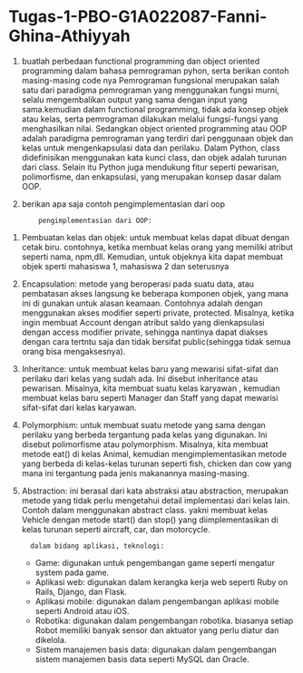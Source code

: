 # Tugas-1-PBO-G1A022087-Fanni-Ghina-Athiyyah
1. buatlah perbedaan functional programming dan object oriented programming dalam bahasa pemrograman pyhon, serta berikan contoh masing-masing code nya
Pemrograman fungsional merupakan salah satu dari paradigma pemrograman yang menggunakan fungsi murni, selalu mengembalikan output yang sama dengan input yang sama.kemudian dalam functional programming, tidak ada konsep objek atau kelas, serta pemrograman dilakukan melalui fungsi-fungsi yang menghasilkan nilai. Sedangkan  object oriented programming atau OOP adalah paradigma pemrograman yang terdiri dari  penggunaan objek dan kelas untuk mengenkapsulasi data dan perilaku. Dalam Python, class didefinisikan menggunakan kata kunci class, dan objek adalah turunan dari class. Selain itu Python juga mendukung fitur seperti pewarisan, polimorfisme, dan enkapsulasi, yang merupakan konsep dasar dalam OOP.

2. berikan apa saja contoh pengimplementasian dari oop
           
           pengimplementasian dari OOP:
 1)	Pembuatan kelas dan objek: untuk membuat kelas dapat dibuat dengan cetak biru. contohnya, ketika membuat kelas orang yang memiliki atribut seperti nama, npm,dll. Kemudian, untuk objeknya kita dapat membuat objek sperti mahasiswa 1, mahasiswa 2 dan seterusnya
 2)	Encapsulation: metode yang beroperasi pada suatu data, atau pembatasan akses langsung ke beberapa komponen objek, yang mana ini di gunakan untuk alasan keamaan. Contohnya adalah dengan menggunakan akses modifier seperti private, protected. Misalnya, ketika ingin membuat Account dengan atribut saldo yang dienkapsulasi dengan access modifier private, sehingga nantinya dapat diakses dengan cara tertntu saja dan tidak bersifat public(sehingga tidak semua orang bisa mengaksesnya).
 3)	Inheritance: untuk membuat kelas baru yang mewarisi sifat-sifat dan perilaku dari kelas yang sudah ada. Ini disebut inheritance atau pewarisan. Misalnya, kita membuat suatu kelas karyawan , kemudian membuat kelas baru seperti Manager dan Staff yang dapat mewarisi sifat-sifat dari kelas karyawan.
 4)	Polymorphism: untuk membuat suatu metode yang sama dengan perilaku yang berbeda tergantung pada kelas yang digunakan. Ini disebut polimorfisme atau polymorphism. Misalnya, kita membuat metode eat() di kelas Animal, kemudian mengimplementasikan metode yang berbeda di kelas-kelas turunan seperti fish, chicken dan cow yang mana ini tergantung pada jenis makanannya masing-masing. 
 5)	Abstraction: ini berasal dari kata abstraksi atau abstraction, merupakan metode yang tidak perlu mengetahui detail implementasi dari kelas lain. Contoh dalam menggunakan abstract class. yakni membuat kelas Vehicle dengan metode start() dan stop() yang diimplementasikan di kelas turunan seperti aircraft, car, dan motorcycle.
 
          dalam bidang aplikasi, teknologi:
 	* Game: digunakan untuk pengembangan game seperti mengatur system pada game.
 	* Aplikasi web: digunakan dalam kerangka kerja web seperti Ruby on Rails, Django, dan Flask. 
 	* Aplikasi mobile: digunakan dalam pengembangan aplikasi mobile seperti Android atau iOS. 
	* Robotika: digunakan dalam pengembangan robotika. biasanya setiap Robot memiliki banyak sensor dan aktuator yang perlu diatur dan dikelola. 
	* Sistem manajemen basis data: digunakan dalam pengembangan sistem manajemen basis data seperti MySQL dan Oracle. 

